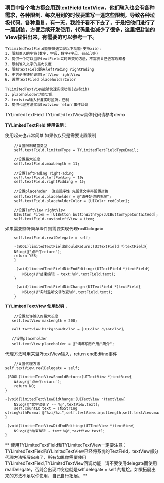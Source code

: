    
   ### 项目中各个地方都会用到textField,textView，他们输入也会有各种需求，各种限制，每次用到的时候要重写一遍这些限制，导致各种垃圾代码，各种重复，有一天，我终于看不下去了，于是把他们进行了一层封装，方便后续开发使用，代码量也减少了很多，这里把封装的View提供出来，有需要的可以参考一下。

    TYLimitedTextField能够快速实现以下功能(支持xib):
    1. 限制输入的字符(数字，字母，数字+字母，email等)
    2. 提供一个可以监听textField实时改变的方法，不需要自己去写观察者
    3. 限制输入文字的最大长度
    4. 限制textField距离leftPading rightPading
    5. 更方便快捷的设置leftView rightView
    6. 设置textFiled placeholderColor

    TYLimitedTextView能够快速实现功能(支持xib)
    1. placeholoder功能实现
    2. textview输入长度实时监听，控制
    3. 提供代理方法实现textview return事件回调

TYLimitedTextField  TYLimitedTextView具体代码请参考demo

**TYLimitedTextField 使用说明：**

使用起来也非常简单 如果仅仅只是需要设置限制
```
    //设置限制键盘类型
    self.textField.limitedType = TYLimitedTextFieldTypeEmail;
    
    //设置最大长度
    self.textField.maxLength = 11;
    
    //设置leftPading rightPading
    self.textField.leftPadding = 10;
    self.textField.rightPadding = 10;

    //设置placehoder  注意顺序性 先设置文字再设置颜色
    self.textField.placeholder = @"请开始你的表演";
    self.textField.placeholderColor = [UIColor redColor];
    
    //设置leftView rightView
    UIButton *item = [UIButton buttonWithType:UIButtonTypeContactAdd];
    self.textField.customLeftView = item;
```
如果需要监听简单事件则需要实现代理realDelegate
```
    self.textField.realDelegate = self;

    -(BOOL)limitedTextFieldShouldReturn:(UITextField *)textField{
    NSLog(@"点击了return");
    return YES;
    }

    -(void)limitedTextFieldDidEndEditing:(UITextField *)textField{
        NSLog(@"结束编辑 - text:%@",textField.text);
    }

    -(void)limitedTextFieldDidChange:(UITextField *)textField{
        NSLog(@"实时监听文字改变%@",textField.text);
    }
```


 **TYLimitedTextView 使用说明：**
 ```
     //设置允许输入的最大长度
    self.textView.maxLength = 200;

    self.textView.backgroundColor = [UIColor cyanColor];
    
    //设置placeholder
    self.textView.placeholder = @"请填写用户用户简介";
 ```

 代理方法可用来监听textView输入，return endEditing事件
```
    //设置代理方法
self.textView.realDelegate = self;

-(BOOL)limitedTextViewShouldReturn:(UITextView *)textView{
    NSLog(@"点击了return");
    return NO;
}

-(void)limitedTextViewDidChange:(UITextView *)textView{
    NSLog(@"文字改变了 -- %@",textView.text);
    self.countLb.text = [NSString stringWithFormat:@"%zi/%zi",self.textView.inputLength,self.textView.maxLength];
}

-(void)limitedTextViewDidEndEditing:(UITextView *)textView{
    NSLog(@"结束编辑 - text:%@",textView.text);
}
```

** 使用TYLimitedTextField和TYLimitedTextView一定要注意：TYLimitedTextField和YLimitedTextView已经将系统的TextField，textView部分代理方法拓展出来了，所有如果你需要使用TYLimitedTextField,TYLimitedTextView回调功能，请不要使用delegate而使用realDelegate，否则会出现冲突也就是self.delegate = self 的尴尬。如果拓展出来的方法不足以你使用，自己自行拓展。 **


    
    
